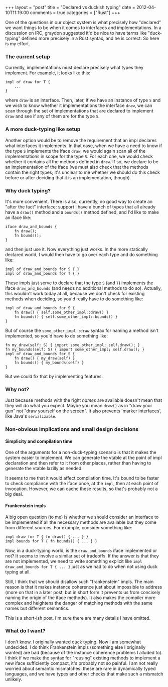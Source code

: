 +++
layout = "post"
title = "Declared vs duckish typing"
date = 2012-04-10T11:19:00
comments = true
categories = ["Rust"]
+++

One of the questions in our object system is what precisely how
"declared" we want things to be when it comes to interfaces and
implementations.  In a discussion on IRC, graydon suggested it'd
be nice to have terms like "duck-typing" defined more precisely in
a Rust syntax, and he is correct.  So here is my effort.

### The current setup

Currently, implementations must declare precisely what types they
implement.  For example, it looks like this:

    impl of draw for T {
        ...
    }
    
where `draw` is an interface.  Then, later, if we have an instance of
type `S` and we wish to know whether it implementations the interface
`draw`, we can scan through the set of implementations that are
declared to implement `draw` and see if any of them are for the type
`S`.

### A more duck-typing like setup

Another option would be to remove the requirement that an impl
declares what interfaces it implements.  In that case, when we have a
need to know if the type `S` implements the iface `draw`, we would
again scan all of the implementations in scope for the type `S`.  For
each one, we would check whether it contains all the methods defined
in `draw`.  If so, we declare to be an implementation of the iface (we
must also check that the methods contain the right types; it's unclear
to me whether we should do this check before or after deciding that it
is an implementation, though).

### Why duck typing?

It's more convenient.  There is also, currently, no good way to create
an "after the fact" interface: support I have a bunch of types that
all already have a `draw()` method and a `bounds()` method defined,
and I'd like to make an iface like:

    iface draw_and_bounds {
        fn draw();
        fn bounds();
    }
    
and then just use it.  Now everything just works.  In the more statically
declared world, I would then have to go over each type and do something
like:

    impl of draw_and_bounds for S { }
    impl of draw_and_bounds for T { }
    
These impls just serve to declare that the type `S` (and `T`)
implements the iface `draw_and_bounds` (and needs no additional
methods to do so).  Actually, this wouldn't work today at all, because
we don't check for existing methods when deciding, so you'd really have
to do something like:

    impl of draw_and_bounds for S {
        fn draw() { self.some_other_impl::draw() }
        fn bounds() { self.some_other_impl::bounds() }
    }
    
But of course the `some_other_impl::draw` syntax for naming a method
isn't implemented, so you'd have to do something like:

    fn my_draw(self: S) { import some_other_impl; self.draw(); }
    fn my_bounds(self: S) { import some_other_impl; self.draw(); }
    impl of draw_and_bounds for S {
        fn draw() { my_draw(self) }
        fn bounds() { my_bounds(self) }
    }

But we could fix that by implementing features.

### Why not?

Just because methods with the right *names* are available doesn't mean
that they will do what you expect.  Maybe you mean `draw()` as in
"draw your gun" not "draw yourself on the screen".  It also prevents
'marker interfaces', like Java's `serializable`.

### Non-obvious implications and small design decisions

#### Simplicity and compilation time

One of the arguments for a non-duck-typing scenario is that it makes
the system easier to implement.  We can generate the vtable at the
point of impl declaration and then refer to it from other places,
rather than having to generate the vtable lazilly as needed.  

It seems to me that it would affect compilation time.  It's bound to
be faster to check compliance with the iface once, at the `impl`, then
at each point of invocation.  However, we can cache these results, so
that's probably not a big deal.

#### Frankenstein impls

A big open question (to me) is whether we should consider an interface
to be implemented if all the necessary methods are available but they
come from different sources.  For example, consider something like:

    impl draw for T { fn draw() { ... } }
    impl bounds for T { fn bounds() { ... } }

Now, in a duck-typing world, is the `draw_and_bounds` iface
implemented or not?  It seems to involve a similar set of tradeoffs.
If the answer is that they are not implemented, we need to write
something explicit like `impl draw_and_bounds for T { ... }` just as
we had to do when not using duck typing at all.

Still, I think that we should disallow such "frankenstein" impls.  The
main reason is that it makes instance coherence just about impossible
to address (more on that in a later post, but in short form it
prevents us from concisely naming the origin of the iface methods).
It also makes the compiler more complex and heightens the danger of
matching methods with the same names but different semantics.

This is a short-ish post.  I'm sure there are many details I have
omitted.

### What do I want?

I don't know.  I originally wanted duck typing.  Now I am somewhat
undecided.  I do think Frankenstein impls (something else I originally
wanted) are bad (because of the instance coherence problems I alluded
to).  I think if we make the syntax for "reusing" existing methods to
implement a new iface sufficiently compact, it's probably not so
painful.  I am not really worried about semantic mismatches: these are
rare in dynamically typed languages, and we have types and other
checks that make such a mismatch unlikely.
